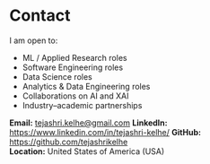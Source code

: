 # Contact

I am open to:
- ML / Applied Research roles
- Software Engineering roles
- Data Science roles
- Analytics & Data Engineering roles
- Collaborations on AI and XAI
- Industry–academic partnerships

**Email:** tejashri.kelhe@gmail.com
**LinkedIn:** https://www.linkedin.com/in/tejashri-kelhe/
**GitHub:** https://github.com/tejashrikelhe  
**Location:** United States of America (USA)
